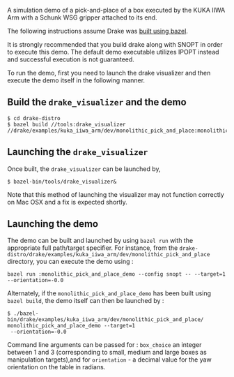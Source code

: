 A simulation demo of a pick-and-place of a box executed by the KUKA IIWA Arm
with a Schunk WSG gripper attached to its end.

The following instructions assume Drake was
[built using bazel](http://drake.mit.edu/bazel.html?highlight=bazel).

It is strongly recommended that you build drake along with SNOPT in order
to execute this demo. The default demo executable utilizes IPOPT instead
and successful execution is not guaranteed.

To run the demo, first you need to launch the drake visualizer and then
execute the demo itself in the following manner.

Build the ``drake_visualizer`` and the demo
-------------------------------------------

```
$ cd drake-distro
$ bazel build //tools:drake_visualizer //drake/examples/kuka_iiwa_arm/dev/monolithic_pick_and_place:monolithic_pick_and_place_demo
```


Launching the ``drake_visualizer``
----------------------------------
Once built, the ``drake_visualizer`` can be launched by,

```
$ bazel-bin/tools/drake_visualizer&
```

Note that this method of launching the visualizer may not function correctly
on Mac OSX and a fix is expected shortly.

Launching the demo
------------------
The demo can be built and launched by using ``bazel run`` with the appropriate
full path/target specifier. For instance, from the
``drake-distro/drake/examples/kuka_iiwa_arm/dev/monolithic_pick_and_place``
directory, you can execute the demo using :

```
bazel run :monolithic_pick_and_place_demo --config snopt -- --target=1
--orientation=-0.0
```

Alternately, if the ``monolithic_pick_and_place_demo`` has been built using
``bazel build``, the demo itself can then be launched by :

```
$ ./bazel-bin/drake/examples/kuka_iiwa_arm/dev/monolithic_pick_and_place/
monolithic_pick_and_place_demo --target=1
 --orientation=-0.0
```

Command line arguments can be passed for : `box_choice` an integer between 1
and 3 (corresponding to small, medium and large boxes as manipulation
targets),and for `orientation` - a decimal value for the yaw orientation on
the table in radians.
